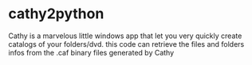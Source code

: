 # cathy2python
Cathy is a marvelous little windows app that let you very quickly create catalogs of your folders/dvd. this code can retrieve the files and folders infos from the .caf binary files generated by Cathy
